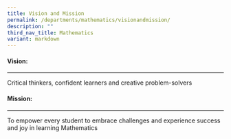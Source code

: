 ```yaml
---
title: Vision and Mission
permalink: /departments/mathematics/visionandmission/
description: ""
third_nav_title: Mathematics
variant: markdown
---
```

#### Vision:
-------

Critical thinkers, confident learners and creative problem-solvers

#### Mission:
--------

To empower every student to embrace challenges and experience success and joy in learning Mathematics

